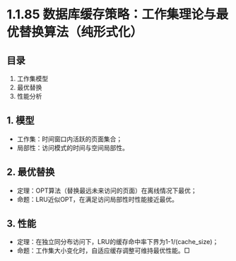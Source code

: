 # 1.1.85 数据库缓存策略：工作集理论与最优替换算法（纯形式化）

## 目录

1. 工作集模型
2. 最优替换
3. 性能分析

## 1. 模型

- 工作集：时间窗口内活跃的页面集合；
- 局部性：访问模式的时间与空间局部性。

## 2. 最优替换

- 定理：OPT算法（替换最远未来访问的页面）在离线情况下最优；
- 命题：LRU近似OPT，在满足访问局部性时性能接近最优。

## 3. 性能

- 定理：在独立同分布访问下，LRU的缓存命中率下界为1-1/(cache_size)；
- 命题：工作集大小变化时，自适应缓存调整可维持最优性能。□
